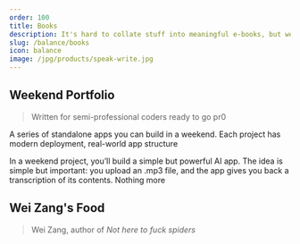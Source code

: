 ```yaml
---
order: 100
title: Books
description: It's hard to collate stuff into meaningful e-books, but we've done our best
slug: /balance/books
icon: balance
image: /jpg/products/speak-write.jpg
---
```


## Weekend Portfolio

> Written for semi-professional coders ready to go pr0

A series of standalone apps you can build in a weekend. Each project has modern deployment, real-world app structure

In a weekend project, you’ll build a simple but powerful AI app. The idea is simple but important: you upload an .mp3 file, and the app gives you back a transcription of its contents. Nothing more

## Wei Zang's Food

> Wei Zang, author of _Not here to fuck spiders_

